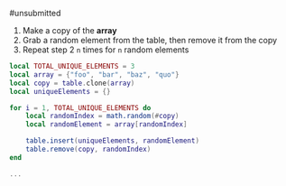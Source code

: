#unsubmitted
1) Make a copy of the **array**
2) Grab a random element from the table, then remove it from the copy
3) Repeat step 2 `n` times for `n` random elements
```lua
local TOTAL_UNIQUE_ELEMENTS = 3
local array = {"foo", "bar", "baz", "quo"}
local copy = table.clone(array)
local uniqueElements = {}

for i = 1, TOTAL_UNIQUE_ELEMENTS do
	local randomIndex = math.random(#copy)
	local randomElement = array[randomIndex]

	table.insert(uniqueElements, randomElement)
	table.remove(copy, randomIndex)
end

...
```